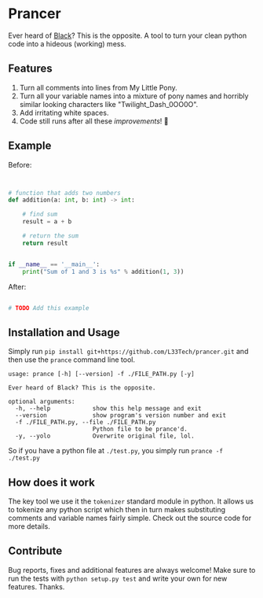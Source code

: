 # Prancer
Ever heard of [Black](https://github.com/psf/black)? This is the opposite.
A tool to turn your clean python code into a hideous (working) mess.

## Features
1. Turn all comments into lines from My Little Pony.
2. Turn all your variable names into a mixture of pony names and horribly similar looking characters like "Twilight_Dash_0OO0O".
3. Add irritating white spaces.
4. Code still runs after all these _improvements_! 👷


## Example
Before:
```python


# function that adds two numbers
def addition(a: int, b: int) -> int:

    # find sum
    result = a + b

    # return the sum
    return result


if __name__ == '__main__':
    print("Sum of 1 and 3 is %s" % addition(1, 3))

```

After:
```python

# TODO Add this example

```

## Installation and Usage
Simply run `pip install git+https://github.com/L33Tech/prancer.git` and then use the `prance` command line tool.

```
usage: prance [-h] [--version] -f ./FILE_PATH.py [-y]

Ever heard of Black? This is the opposite.

optional arguments:
  -h, --help            show this help message and exit
  --version             show program's version number and exit
  -f ./FILE_PATH.py, --file ./FILE_PATH.py
                        Python file to be prance'd.
  -y, --yolo            Overwrite original file, lol.
```

So if you have a python file at `./test.py`, you simply run `prance -f ./test.py`

## How does it work
The key tool we use it the `tokenizer` standard module in python. It allows us to tokenize any python script which then in turn makes substituting comments and variable names fairly simple.
Check out the source code for more details. 

## Contribute
Bug reports, fixes and additional features are always welcome! Make sure to run the tests with `python setup.py test` and write your own for new features. Thanks.
